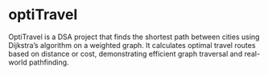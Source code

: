 # optiTravel
OptiTravel is a DSA project that finds the shortest path between cities using Dijkstra’s algorithm on a weighted graph. It calculates optimal travel routes based on distance or cost, demonstrating efficient graph traversal and real-world pathfinding.
